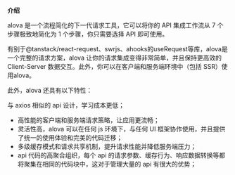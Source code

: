 **介绍**

alova 是一个流程简化的下一代请求工具，它可以将你的 API 集成工作流从 7 个步骤极致地简化为 1 个步骤，你只需要选择 API 即可使用。

有别于@tanstack/react-request、swrjs、ahooks的useRequest等库，alova是一个完整的请求方案，alova 让你的请求集成变得非常简单，并且保持更高效的 Client-Server 数据交互。此外，你可以在客户端和服务端环境中（包括 SSR）使用alova。

此外，alova 还具有以下特性：

与 axios 相似的 api 设计，学习成本更低；

- 高性能的客户端和服务端请求策略，让应用更流畅；
- 灵活性高，alova 可以在任何 js 环境下，与任何 UI 框架协作使用，并且提供了统一的使用体验和完美的代码迁移；
- 多级缓存模式和请求共享机制，提升请求性能并降低服务端压力；
- api 代码的高聚合组织，每个 api 的请求参数、缓存行为、响应数据转换等都将聚集在相同的代码块中，这对于管理大量的 api 有很大的优势；
